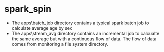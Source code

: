 # spark_spin

* The apps\batch_job directory contains a typical spark batch job to calculate average age by sex
* The apps\stream_avg directory contains an incremental job to calcualte the same average but with a continuous flow of data. The flow of data comes from monitoring a file system directory. 